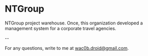 # NTGroup

NTGroup project warehouse. Once, this organization developed a management system for a corporate travel agencies.

--

For any questions, write to me at [wac0b.droid@gmail.com](mailto:wac0b.droid@gmail.com?subject=[GitHub]%20NTGroup).
